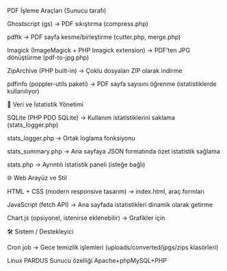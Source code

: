 PDF İşleme Araçları (Sunucu tarafı)

Ghostscript (gs) → PDF sıkıştırma (compress.php)

pdftk → PDF sayfa kesme/birleştirme (cutter.php, merge.php)

Imagick (ImageMagick + PHP Imagick extension) → PDF’ten JPG dönüştürme (pdf-to-jpg.php)

ZipArchive (PHP built-in) → Çoklu dosyaları ZIP olarak indirme

pdfinfo (poppler-utils paketi) → PDF sayfa sayısını öğrenme (istatistiklerde kullanılıyor)

💾 Veri ve İstatistik Yönetimi

SQLite (PHP PDO SQLite) → Kullanım istatistiklerini saklama (stats_logger.php)

stats_logger.php → Ortak loglama fonksiyonu

stats_summary.php → Ana sayfaya JSON formatında özet istatistik sağlama

stats.php → Ayrıntılı istatistik paneli (isteğe bağlı)

🌐 Web Arayüz ve Stil

HTML + CSS (modern responsive tasarım) → index.html, araç formları

JavaScript (fetch API) → Ana sayfada istatistikleri dinamik olarak getirme

Chart.js (opsiyonel, istenirse eklenebilir) → Grafikler için

🛠 Sistem / Destekleyici

Cron job → Gece temizlik işlemleri (uploads/converted/jpgs/zips klasörleri)

Linux PARDUS
Sunucu özelliği Apache+phpMySQL+PHP
